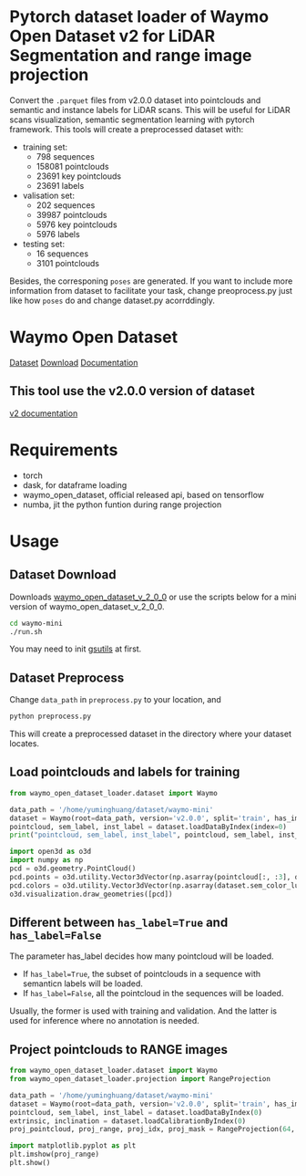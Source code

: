 # Pytorch dataset loader of Waymo Open Dataset v2 for LiDAR Segmentation and range image projection
Convert the `.parquet` files from v2.0.0 dataset into pointclouds and semantic and instance labels for LiDAR scans. This will be useful for LiDAR scans visualization, semantic segmentation learning with pytorch framework.
This tools will create a preprocessed dataset with:
- training set:
  - 798 sequences
  - 158081 pointclouds
  - 23691 key pointclouds
  - 23691 labels
- valisation set:
  - 202 sequences
  - 39987 pointclouds
  - 5976 key pointclouds
  - 5976 labels
- testing set:
  - 16 sequences
  - 3101 pointclouds

Besides, the corresponing `poses` are generated. If you want to include more information from dataset to facilitate your task, change preoprocess.py just like how `poses` do and change dataset.py acorrddingly.

# Waymo Open Dataset
[Dataset](https://waymo.com/open/) [Download](https://waymo.com/open/download/) [Documentation](https://github.com/waymo-research/waymo-open-dataset)

## This tool use the v2.0.0 version of dataset
[v2 documentation](https://github.com/waymo-research/waymo-open-dataset/blob/master/tutorial/tutorial_v2.ipynb)

# Requirements
- torch
- dask, for dataframe loading
- waymo_open_dataset, official released api, based on tensorflow
- numba, jit the python funtion during range projection

# Usage
## Dataset Download
Downloads [waymo_open_dataset_v_2_0_0](https://console.cloud.google.com/storage/browser/waymo_open_dataset_v_2_0_0) or use the scripts below for a mini version of waymo_open_dataset_v_2_0_0.
```bash
cd waymo-mini
./run.sh
```
You may need to init [gsutils](https://cloud.google.com/storage/docs/discover-object-storage-gcloud?hl=zh_CN&_ga=2.213582103.-2027393445.1701001832) at first.

## Dataset Preprocess
Change `data_path` in `preprocess.py` to your location, and
```bash
python preprocess.py
```
This will create a preprocessed dataset in the directory where your dataset locates.

## Load pointclouds and labels for training
```python
from waymo_open_dataset_loader.dataset import Waymo

data_path = '/home/yuminghuang/dataset/waymo-mini'
dataset = Waymo(root=data_path, version='v2.0.0', split='train', has_image=False, has_label=True)
pointcloud, sem_label, inst_label = dataset.loadDataByIndex(index=0)
print("pointcloud, sem_label, inst_label", pointcloud, sem_label, inst_label)

import open3d as o3d
import numpy as np
pcd = o3d.geometry.PointCloud()
pcd.points = o3d.utility.Vector3dVector(np.asarray(pointcloud[:, :3], dtype=np.float32))
pcd.colors = o3d.utility.Vector3dVector(np.asarray(dataset.sem_color_lut[sem_label], dtype=np.float32))
o3d.visualization.draw_geometries([pcd])
```

## Different between `has_label=True` and `has_label=False`
The parameter has_label decides how many pointcloud will be loaded.
- If `has_label=True`, the subset of pointclouds in a sequence with semanticn labels will be loaded.
- If `has_label=False`, all the pointcloud in the sequences will be loaded. 
  
Usually, the former is used with training and validation. And the latter is used for inference where no annotation is needed.

## Project pointclouds to RANGE images
```python
from waymo_open_dataset_loader.dataset import Waymo
from waymo_open_dataset_loader.projection import RangeProjection

data_path = '/home/yuminghuang/dataset/waymo-mini'
dataset = Waymo(root=data_path, version='v2.0.0', split='train', has_image=False, has_label=False)
pointcloud, sem_label, inst_label = dataset.loadDataByIndex(0)
extrinsic, inclination = dataset.loadCalibrationByIndex(0)
proj_pointcloud, proj_range, proj_idx, proj_mask = RangeProjection(64, 2650).doProjection(pointcloud, extrinsic, inclination)

import matplotlib.pyplot as plt
plt.imshow(proj_range)
plt.show()
```
